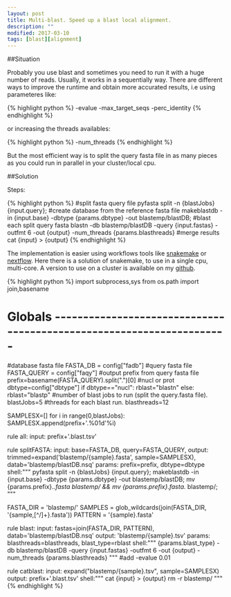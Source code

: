 ```yaml
---
layout: post
title: Multi-blast. Speed up a blast local alignment.
description: ""
modified: 2017-03-10
tags: [blast][alignment]
---
```


##Situation

Probably you use blast and sometimes you need to run it with a huge number of reads. Usually, it works in a sequentially way. There are different ways to improve the runtime and obtain more accurated results, i.e using parameteres like:

{% highlight python %}
-evalue -max_target_seqs -perc_identity 
{% endhighlight %}

or increasing the threads availables:

{% highlight python %}
-num_threads
{% endhighlight %}

But the most efficient way is to split the query fasta file in as many pieces as you could run in parallel in your cluster/local cpu.

##Solution

Steps:

{% highlight python %}
#split fasta query file
pyfasta split -n {blastJobs} {input.query};
#create database from the reference fasta file
makeblastdb -in {input.base} -dbtype {params.dbtype} -out blastemp/blastDB;
#blast each split query fasta
blastn -db blastemp/blastDB -query {input.fastas} -outfmt 6 -out {output} -num_threads {params.blasthreads}
#merge results
cat {input} > {output} 
{% endhighlight %}

The implementation is easier using workflows tools like [snakemake](https://snakemake.readthedocs.io/en/stable/) or [nextflow](https://www.nextflow.io/). Here there is a solution of snakemake, to use in a single cpu, multi-core. A version to use on a cluster is available on my [github](https://github.com/migrau).

{% highlight python %}
import subprocess,sys
from os.path import join,basename

# Globals ---------------------------------------------------------------------
#database fasta file
FASTA_DB = config["fadb"]
#query fasta file
FASTA_QUERY = config["faqy"]
#output prefix from query fasta file
prefix=basename(FASTA_QUERY).split(".")[0]
#nucl or prot
dbtype=config["dbtype"]
if dbtype=="nucl":
	rblast="blastn"
else:
	rblast="blastp"
#number of blast jobs to run (split the query.fasta file). 
blastJobs=5
#threads for each blast run.
blasthreads=12

SAMPLESX=[]
for i in range(0,blastJobs):
	SAMPLESX.append(prefix+'.%01d'%i)

rule all:
	input:
		prefix+'.blast.tsv'	

rule splitFASTA:
	input:
		base=FASTA_DB,
		query=FASTA_QUERY,
	output:
		trimmed=expand('blastemp/{sample}.fasta', sample=SAMPLESX),
		datab='blastemp/blastDB.nsq'
	params: 
		prefix=prefix,
		dbtype=dbtype
	shell:"""
		pyfasta split -n {blastJobs} {input.query};
		makeblastdb -in {input.base} -dbtype {params.dbtype} -out blastemp/blastDB;
		mv {params.prefix}.*.fasta blastemp/ && mv {params.prefix}.fasta.* blastemp/;
	"""

FASTA_DIR = 'blastemp/'
SAMPLES = glob_wildcards(join(FASTA_DIR, '{sample,[^/]+}.fasta'))
PATTERN = '{sample}.fasta'

rule blast:
	input:
		fastas=join(FASTA_DIR, PATTERN),
		datab='blastemp/blastDB.nsq'
	output:
		'blastemp/{sample}.tsv'
	params: 
		blasthreads=blasthreads,
		blast_type=rblast
	shell:"""
		{params.blast_type} -db blastemp/blastDB -query {input.fastas} -outfmt 6 -out {output} -num_threads {params.blasthreads}
	"""
#add -evalue 0.01

rule catblast:
	input:
		expand("blastemp/{sample}.tsv", sample=SAMPLESX)
	output:
		prefix+'.blast.tsv'
	shell:"""
		cat {input} > {output}
		rm -r blastemp/
	"""
{% endhighlight %}

